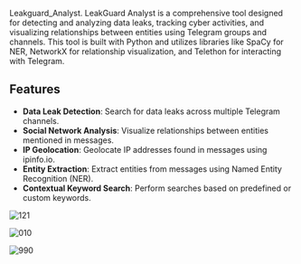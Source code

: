 
Leakguard_Analyst.
LeakGuard Analyst is a comprehensive tool designed for detecting and analyzing data leaks, tracking cyber activities, and visualizing relationships between entities using Telegram groups and channels. This tool is built with Python and utilizes libraries like SpaCy for NER, NetworkX for relationship visualization, and Telethon for interacting with Telegram.

## Features

- **Data Leak Detection**: Search for data leaks across multiple Telegram channels.
- **Social Network Analysis**: Visualize relationships between entities mentioned in messages.
- **IP Geolocation**: Geolocate IP addresses found in messages using ipinfo.io.
- **Entity Extraction**: Extract entities from messages using Named Entity Recognition (NER).
- **Contextual Keyword Search**: Perform searches based on predefined or custom keywords.
  
![121](https://github.com/user-attachments/assets/2848883e-e3c1-473c-9eff-57643cd81400)

![010](https://github.com/user-attachments/assets/7d55bfc2-870e-4b06-b029-068bbf43b503)

![990](https://github.com/user-attachments/assets/73a33194-b073-40b8-8229-c1e398083bc6)


